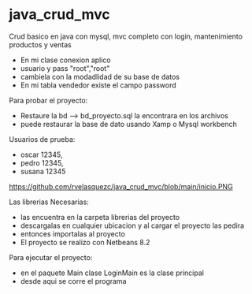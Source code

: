 # java_crud_mvc
Crud basico en java con mysql, mvc completo con login, mantenimiento productos y ventas

- En mi clase conexion aplico 
- usuario y pass "root","root"
- cambiela con la modadlidad de su base de datos
- En mi tabla vendedor existe el campo password

Para probar el proyecto:
- Restaure la bd --> bd_proyecto.sql  la encontrara en los archivos
- puede restaurar la base de dato usando Xamp o Mysql workbench

Usuarios de prueba:
- oscar    12345,
- pedro    12345,
- susana   12345

https://github.com/rvelasquezc/java_crud_mvc/blob/main/inicio.PNG

Las librerias Necesarias: 
- las encuentra en la carpeta librerias del proyecto
- descargalas en cualquier ubicacion y al cargar el proyecto las pedira
- entonces importalas al proyecto
- El proyecto se realizo con Netbeans 8.2

Para ejecutar el proyecto:
- en el paquete Main clase LoginMain es la clase principal 
- desde aqui se corre el programa
